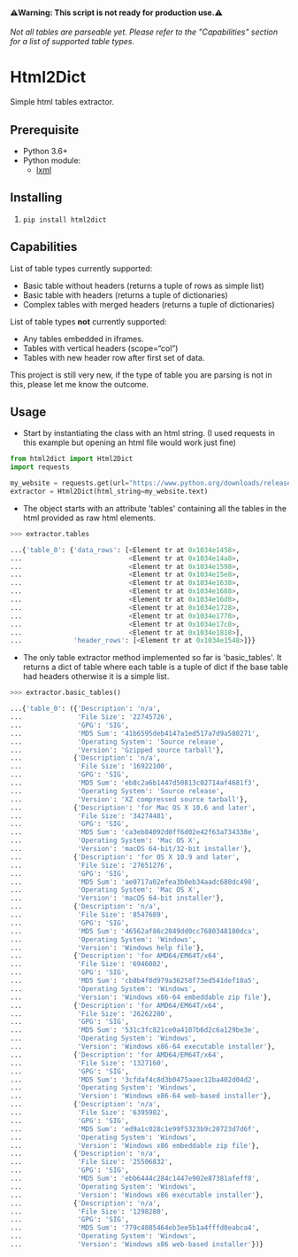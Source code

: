 #### ⚠️Warning: This script is not ready for production use.⚠️
*Not all tables are parseable yet. Please refer to the "Capabilities" section for a list of supported table types.*

# Html2Dict

Simple html tables extractor.

## Prerequisite

* Python 3.6+
* Python module:
  * [lxml](https://lxml.de/)
  
## Installing

1. `pip install html2dict`

## Capabilities

List of table types currently supported:
  * Basic table without headers (returns a tuple of rows as simple list)
  * Basic table with headers (returns a tuple of dictionaries)
  * Complex tables with merged headers (returns a tuple of dictionaries)

List of table types **not** currently supported:
  * Any tables embedded in iframes.
  * Tables with vertical headers (scope=“col”)
  * Tables with new header row after first set of data.

This project is still very new, if the type of table you are parsing is not in this, please let me know the outcome.

## Usage

* Start by instantiating the class with an html string. (I used requests in this example but opening an html file would work just fine)
```Python
from html2dict import Html2Dict
import requests

my_website = requests.get(url="https://www.python.org/downloads/release/python-370/")
extractor = Html2Dict(html_string=my_website.text)
``` 

* The object starts with an attribute 'tables' containing all the tables in the html provided as raw html elements.

```python
>>> extractor.tables

...{'table_0': {'data_rows': [<Element tr at 0x1034e1458>,
...                           <Element tr at 0x1034e14a8>,
...                           <Element tr at 0x1034e1598>,
...                           <Element tr at 0x1034e15e8>,
...                           <Element tr at 0x1034e1638>,
...                           <Element tr at 0x1034e1688>,
...                           <Element tr at 0x1034e16d8>,
...                           <Element tr at 0x1034e1728>,
...                           <Element tr at 0x1034e1778>,
...                           <Element tr at 0x1034e17c8>,
...                           <Element tr at 0x1034e1818>],
...             'header_rows': [<Element tr at 0x1034e1548>]}}
```

 * The only table extractor method implemented so far is 'basic_tables'. It returns a dict of table where each table is a tuple of dict if the base table had headers otherwise it is a simple list.  
 
 ```python
>>> extractor.basic_tables()

...{'table_0': ({'Description': 'n/a',
...              'File Size': '22745726',
...              'GPG': 'SIG',
...              'MD5 Sum': '41b6595deb4147a1ed517a7d9a580271',
...              'Operating System': 'Source release',
...              'Version': 'Gzipped source tarball'},
...             {'Description': 'n/a',
...              'File Size': '16922100',
...              'GPG': 'SIG',
...              'MD5 Sum': 'eb8c2a6b1447d50813c02714af4681f3',
...              'Operating System': 'Source release',
...              'Version': 'XZ compressed source tarball'},
...             {'Description': 'for Mac OS X 10.6 and later',
...              'File Size': '34274481',
...              'GPG': 'SIG',
...              'MD5 Sum': 'ca3eb84092d0ff6d02e42f63a734338e',
...              'Operating System': 'Mac OS X',
...              'Version': 'macOS 64-bit/32-bit installer'},
...             {'Description': 'for OS X 10.9 and later',
...              'File Size': '27651276',
...              'GPG': 'SIG',
...              'MD5 Sum': 'ae0717a02efea3b0eb34aadc680dc498',
...              'Operating System': 'Mac OS X',
...              'Version': 'macOS 64-bit installer'},
...             {'Description': 'n/a',
...              'File Size': '8547689',
...              'GPG': 'SIG',
...              'MD5 Sum': '46562af86c2049dd0cc7680348180dca',
...              'Operating System': 'Windows',
...              'Version': 'Windows help file'},
...             {'Description': 'for AMD64/EM64T/x64',
...              'File Size': '6946082',
...              'GPG': 'SIG',
...              'MD5 Sum': 'cb8b4f0d979a36258f73ed541def10a5',
...              'Operating System': 'Windows',
...              'Version': 'Windows x86-64 embeddable zip file'},
...             {'Description': 'for AMD64/EM64T/x64',
...              'File Size': '26262280',
...              'GPG': 'SIG',
...              'MD5 Sum': '531c3fc821ce0a4107b6d2c6a129be3e',
...              'Operating System': 'Windows',
...              'Version': 'Windows x86-64 executable installer'},
...             {'Description': 'for AMD64/EM64T/x64',
...              'File Size': '1327160',
...              'GPG': 'SIG',
...              'MD5 Sum': '3cfdaf4c8d3b0475aaec12ba402d04d2',
...              'Operating System': 'Windows',
...              'Version': 'Windows x86-64 web-based installer'},
...             {'Description': 'n/a',
...              'File Size': '6395982',
...              'GPG': 'SIG',
...              'MD5 Sum': 'ed9a1c028c1e99f5323b9c20723d7d6f',
...              'Operating System': 'Windows',
...              'Version': 'Windows x86 embeddable zip file'},
...             {'Description': 'n/a',
...              'File Size': '25506832',
...              'GPG': 'SIG',
...              'MD5 Sum': 'ebb6444c284c1447e902e87381afeff0',
...              'Operating System': 'Windows',
...              'Version': 'Windows x86 executable installer'},
...             {'Description': 'n/a',
...              'File Size': '1298280',
...              'GPG': 'SIG',
...              'MD5 Sum': '779c4085464eb3ee5b1a4fffd0eabca4',
...              'Operating System': 'Windows',
...              'Version': 'Windows x86 web-based installer'})}

```
